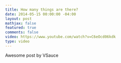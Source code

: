 ```yaml
---
title: How many things are there?
date: 2014-05-15 00:00:00 -04:00
layout: post
mathjax: false
featured: true
comments: false
video: https://www.youtube.com/watch?v=C6eOcd06kdk
type: video
---
```


Awesome post by VSauce
